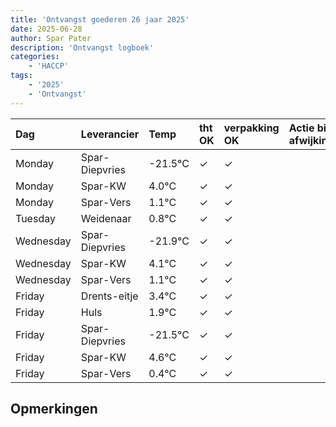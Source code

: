 ```yaml
---
title: 'Ontvangst goederen 26 jaar 2025'
date: 2025-06-28
author: Spar Pater
description: 'Ontvangst logboek'
categories:
    - 'HACCP'
tags:
    - '2025'
    - 'Ontvangst'
---
```

| Dag | Leverancier | Temp | tht OK | verpakking OK | Actie bij afwijking | Controle door |
|:---|:---|:---|:---|:---|:---|:---|
| Monday | Spar-Diepvries | -21.5°C | &check; | &check; | | DPater |
| Monday | Spar-KW | 4.0°C | &check; | &check; | | DPater |
| Monday | Spar-Vers | 1.1°C | &check; | &check; | | DPater |
| Tuesday | Weidenaar | 0.8°C | &check; | &check; | | DPater |
| Wednesday | Spar-Diepvries | -21.9°C | &check; | &check; | | WPater |
| Wednesday | Spar-KW | 4.1°C | &check; | &check; | | WPater |
| Wednesday | Spar-Vers | 1.1°C | &check; | &check; | | WPater |
| Friday | Drents-eitje | 3.4°C | &check; | &check; | | WPater |
| Friday | Huls | 1.9°C | &check; | &check; | | WPater |
| Friday | Spar-Diepvries | -21.5°C | &check; | &check; | | WPater |
| Friday | Spar-KW | 4.6°C | &check; | &check; | | WPater |
| Friday | Spar-Vers | 0.4°C | &check; | &check; | | WPater |

## Opmerkingen



